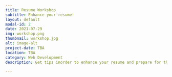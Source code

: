 ```yaml
---
title: Resume Workshop
subtitle: Enhance your resume!
layout: default
modal-id: 2
date: 2021-07-29
img: workshop.png
thumbnail: workshop.jpg
alt: image-alt
project-date: TBA
location: TBA
category: Web Development
description: Get tips inorder to enhance your resume and prepare for the upcoming career fair! NOTE: Everyone is invited (even non-members).

---
```


